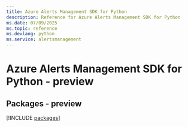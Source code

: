 ```yaml
---
title: Azure Alerts Management SDK for Python
description: Reference for Azure Alerts Management SDK for Python
ms.date: 07/09/2025
ms.topic: reference
ms.devlang: python
ms.service: alertsmanagement
---
```

# Azure Alerts Management SDK for Python - preview
## Packages - preview
[!INCLUDE [packages](alerts-management-index.md)]